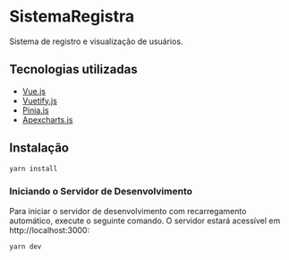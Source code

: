# SistemaRegistra 

Sistema de registro e visualização de usuários.

## Tecnologias utilizadas
-  [Vue.js](https://vuejs.org/)
-  [Vuetify.js](https://vuetifyjs.com/)
-  [Pinia.js](https://pinia.vuejs.org/)
-  [Apexcharts.js](https://apexcharts.com/)

##  Instalação

```bash
yarn install
```


### Iniciando o Servidor de Desenvolvimento
Para iniciar o servidor de desenvolvimento com recarregamento automático, execute o seguinte comando. O servidor estará acessível em http://localhost:3000:

```bash
yarn dev
```




